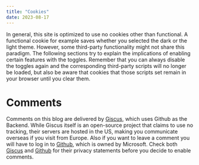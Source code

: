 ```yaml
---
title: "Cookies"
date: 2023-08-17
---
```


In general, this site is optimized to use no cookies other than functional. A functional cookie for example saves whether you selected the dark or the light theme.
However, some third-party functionality might not share this paradigm. The following sections try to explain the implications of enabling certain features with the toggles. Remember that you can always disable the toggles again and the corresponding third-party scripts will no longer be loaded, but also be aware that cookies that those scripts set remain in your browser until you clear them.

# Comments
Comments on this blog are delivered by [Giscus](https://giscus.app/), which uses Github as the Backend. While Giscus itself is an open-source project that claims to use no tracking, their servers are hosted in the US, making you communicate overseas if you visit from Europe. Also if you want to leave a comment you will have to log in to [Github](https://github.com/), which is owned by Microsoft. Check both [Giscus](https://giscus.app/) and [Github](https://github.com/) for their privacy statements before you decide to enable comments.